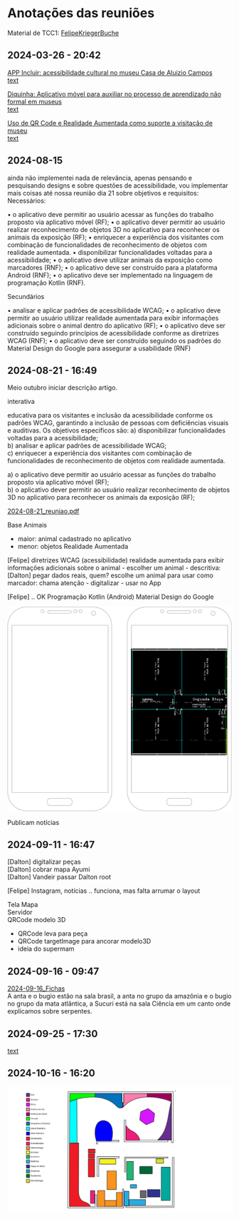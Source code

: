 # Anotações das reuniões  

Material de TCC1: [FelipeKriegerBuche](FelipeKriegerBuche)  

## 2024-03-26 - 20:42

[APP Incluir: acessibilidade cultural no museu Casa de Aluizio Campos](https://repositorio.ufpb.br/jspui/handle/123456789/26046?locale=pt_BR)  
[text](_Correlatos/VanessaVeraDoNascimento_Dissert.pdf)  

[Diquinha: Aplicativo móvel para auxiliar no processo de aprendizado não formal em museus](https://sol.sbc.org.br/index.php/cbie_estendido/article/view/13032)  
[text](<_Correlatos/Vista do Diquinha_ Aplicativo móvel para auxiliar no processo de aprendizado não formal em museus.pdf>)  

[Uso de QR Code e Realidade Aumentada como suporte a visitação de museu](https://seer.ufrgs.br/renote/article/view/36132)  
[text](<_Correlatos/Vista do Uso de QR Code e Realidade Aumentada como suporte a visitação de museu.pdf>)  

## 2024-08-15

ainda não implementei nada de relevância, apenas pensando e pesquisando designs e sobre questões de acessibilidade, vou implementar mais coisas até nossa reunião dia 21
sobre objetivos e requisitos:
Necessários:

•⁠  ⁠o aplicativo deve permitir ao usuário acessar as funções do trabalho proposto via aplicativo móvel (RF);
•⁠  ⁠o aplicativo dever permitir ao usuário realizar reconhecimento de objetos 3D no aplicativo para
reconhecer os animais da exposição (RF);
•⁠  ⁠enriquecer a experiência dos visitantes com combinação de funcionalidades de reconhecimento de objetos com realidade aumentada.
•⁠  ⁠disponibilizar funcionalidades voltadas para a acessibilidade;
•⁠  ⁠o aplicativo deve utilizar animais da exposição como marcadores (RNF);
•⁠  ⁠o aplicativo deve ser construído para a plataforma Android (RNF);
•⁠  ⁠o aplicativo deve ser implementado na linguagem de programação Kotlin (RNF).

Secundários

•⁠  ⁠analisar e aplicar padrões de acessibilidade WCAG;
•⁠  ⁠o aplicativo deve permitir ao usuário utilizar realidade aumentada para exibir informações adicionais sobre o animal dentro do aplicativo (RF);
•⁠  ⁠o aplicativo deve ser construído seguindo princípios de acessibilidade conforme as diretrizes WCAG (RNF);
•⁠  ⁠o aplicativo deve ser construído seguindo os padrões do Material Design do Google para assegurar a usabilidade (RNF)

## 2024-08-21 - 16:49

Meio outubro iniciar descrição artigo.  

interativa

educativa para os visitantes e inclusão da acessibilidade conforme os padrões WCAG, garantindo a inclusão de pessoas com deficiências visuais e auditivas.
Os objetivos específicos são:
a) disponibilizar funcionalidades voltadas para a acessibilidade;  
b) analisar e aplicar padrões de acessibilidade WCAG;  
c) enriquecer a experiência dos visitantes com combinação de funcionalidades de reconhecimento de objetos com realidade aumentada.  

a) o aplicativo deve permitir ao usuário acessar as funções do trabalho proposto via aplicativo móvel (RF);  
b) o aplicativo dever permitir ao usuário realizar reconhecimento de objetos 3D no aplicativo para reconhecer os animais da exposição (RF);  

[2024-08-21_reuniao.pdf](2024-08-21_reuniao.pdf)  

Base Animais
  
- maior: animal cadastrado no aplicativo
- menor: objetos Realidade Aumentada

\[Felipe]
  diretrizes WCAG (acessibilidade)
  realidade aumentada para exibir informações adicionais sobre o animal
    - escolher um animal
      - descritiva: \[Dalton] pegar dados reais, quem?
          escolhe um animal para usar como marcador: chama atenção
    - digitalizar
    - usar no App

\[Felipe] .. OK
  Programação Kotlin (Android)
  Material Design do Google

![Telas](Telas.drawio.svg)  

Publicam notícias

## 2024-09-11 - 16:47

\[Dalton] digitalizar peças  
\[Dalton] cobrar mapa Ayumi  
\[Dalton] Vandeir passar Dalton root  

\[Felipe] Instagram, notícias .. funciona, mas falta arrumar o layout  

Tela Mapa  
Servidor  
QRCode modelo 3D  

- QRCode leva para peça  
- QRCode targetImage para ancorar modelo3D  
- ideia do supermam  

## 2024-09-16 - 09:47

[2024-09-16_Fichas](2024-09-16_Fichas)  
A anta e o bugio estão na sala brasil, a anta no grupo da amazônia e o bugio no grupo da mata atlântica, a Sucuri está na sala Ciência em um canto onde explicamos sobre serpentes.  

## 2024-09-25 - 17:30

[text](2024-09-25_Telas.pdf)  

## 2024-10-16 - 16:20

![2024-10-16_projeto.svg](2024-10-16_projeto.svg)  
